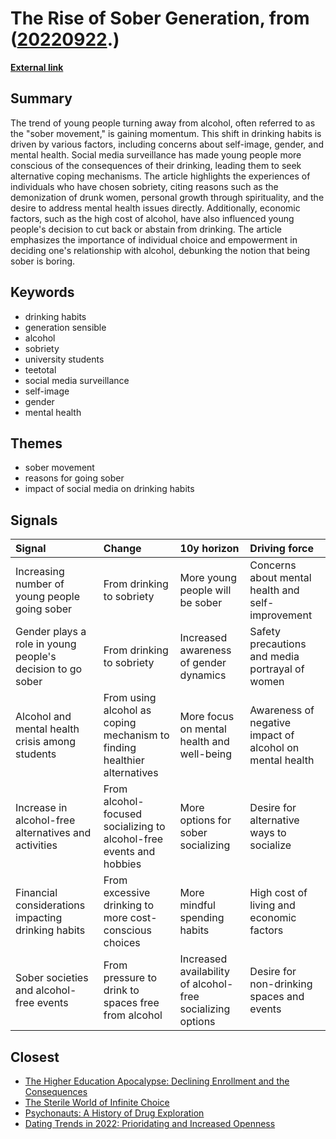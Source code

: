 # __The Rise of Sober Generation__, from ([20220922](https://kghosh.substack.com/p/20220922).)

__[External link](https://www.huckmag.com/perspectives/the-real-reasons-young-people-are-choosing-sobriety/)__



## Summary

The trend of young people turning away from alcohol, often referred to as the "sober movement," is gaining momentum. This shift in drinking habits is driven by various factors, including concerns about self-image, gender, and mental health. Social media surveillance has made young people more conscious of the consequences of their drinking, leading them to seek alternative coping mechanisms. The article highlights the experiences of individuals who have chosen sobriety, citing reasons such as the demonization of drunk women, personal growth through spirituality, and the desire to address mental health issues directly. Additionally, economic factors, such as the high cost of alcohol, have also influenced young people's decision to cut back or abstain from drinking. The article emphasizes the importance of individual choice and empowerment in deciding one's relationship with alcohol, debunking the notion that being sober is boring.

## Keywords

* drinking habits
* generation sensible
* alcohol
* sobriety
* university students
* teetotal
* social media surveillance
* self-image
* gender
* mental health

## Themes

* sober movement
* reasons for going sober
* impact of social media on drinking habits

## Signals

| Signal                                                     | Change                                                                   | 10y horizon                                                | Driving force                                            |
|:-----------------------------------------------------------|:-------------------------------------------------------------------------|:-----------------------------------------------------------|:---------------------------------------------------------|
| Increasing number of young people going sober              | From drinking to sobriety                                                | More young people will be sober                            | Concerns about mental health and self-improvement        |
| Gender plays a role in young people's decision to go sober | From drinking to sobriety                                                | Increased awareness of gender dynamics                     | Safety precautions and media portrayal of women          |
| Alcohol and mental health crisis among students            | From using alcohol as coping mechanism to finding healthier alternatives | More focus on mental health and well-being                 | Awareness of negative impact of alcohol on mental health |
| Increase in alcohol-free alternatives and activities       | From alcohol-focused socializing to alcohol-free events and hobbies      | More options for sober socializing                         | Desire for alternative ways to socialize                 |
| Financial considerations impacting drinking habits         | From excessive drinking to more cost-conscious choices                   | More mindful spending habits                               | High cost of living and economic factors                 |
| Sober societies and alcohol-free events                    | From pressure to drink to spaces free from alcohol                       | Increased availability of alcohol-free socializing options | Desire for non-drinking spaces and events                |

## Closest

* [The Higher Education Apocalypse: Declining Enrollment and the Consequences](d64c4666be4d84f147f57055b74daa32)
* [The Sterile World of Infinite Choice](7b316ebe449187b79e519a8c6d12a2cd)
* [Psychonauts: A History of Drug Exploration](9f63fa720db53d39066cead1fabeb6df)
* [Dating Trends in 2022: Prioridating and Increased Openness](5554792b473e148108ccb7b38a1d82c0)